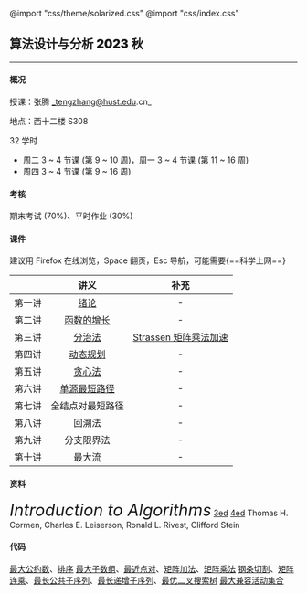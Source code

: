@import "css/theme/solarized.css"
@import "css/index.css"

## 算法设计与分析 <span style="font-weight:900">2023</span> 秋

---

#### 概况

授课：张腾 _tengzhang@hust.edu.cn_

地点：西十二楼 S308

32 学时

- 周二 3 ~ 4 节课 (第 9 ~ 10 周)，周一 3 ~ 4 节课 (第 11 ~ 16 周)
- 周四 3 ~ 4 节课 (第 9 ~ 16 周)

<div class="top-2"></div>

#### 考核

期末考试 (70%)、平时作业 (30%)

#### 课件

建议用 Firefox 在线浏览，Space 翻页，Esc 导航，可能需要{==科学上网==}

<div class="threelines outline head-highlight">

|        |              讲义              |                         补充                         |
| :----: | :----------------------------: | :--------------------------------------------------: |
| 第一讲 |     [绪论](slides/01.html)     |                          -                           |
| 第二讲 |  [函数的增长](slides/02.html)  |                          -                           |
| 第三讲 |    [分治法](slides/03.html)    | [Strassen 矩阵乘法加速](notes/Strassen/Strassen.pdf) |
| 第四讲 |   [动态规划](slides/04.html)   |                          -                           |
| 第五讲 |    [贪心法](slides/05.html)    |                          -                           |
| 第六讲 | [单源最短路径](slides/06.html) |                          -                           |
| 第七讲 |        全结点对最短路径        |                          -                           |
| 第八讲 |             回溯法             |                          -                           |
| 第九讲 |           分支限界法           |                          -                           |
| 第十讲 |             最大流             |                          -                           |

</div>

#### 资料

<span style="font-size:1.8rem;font-style:italic">Introduction to Algorithms</span> [3ed](<books/Introduction%20to%20Algorithms%20(3ed)%20-%20Thomas%20H.%20Cormen,%20Charles%20E.%20Leiserson,%20Ronald%20L.%20Rivest,%20Clifford%20Stein.pdf>) [4ed](<books/Introduction%20to%20Algorithms%20(4ed)%20-%20Thomas%20H.%20Cormen,%20Charles%20E.%20Leiserson,%20Ronald%20L.%20Rivest,%20Clifford%20Stein.pdf>)
Thomas H. Cormen, Charles E. Leiserson, Ronald L. Rivest, Clifford Stein

#### 代码

[最大公约数](codes/gcd.ipynb)、[排序](codes/sorting.ipynb)
[最大子数组](codes/max-subarray.ipynb)、[最近点对](codes/closest-pair.ipynb)、[矩阵加法](codes/matrix-addition.ipynb)、[矩阵乘法](codes/matrix-multiply.ipynb)
[钢条切割](codes/cut-rod.ipynb)、[矩阵连乘](codes/matrix-chain.ipynb)、[最长公共子序列](codes/lcs.ipynb)、[最长递增子序列](codes/lis.ipynb)、[最优二叉搜索树](codes/optiaml-bst.ipynb)
[最大兼容活动集合](codes/activity-selector.ipynb)
